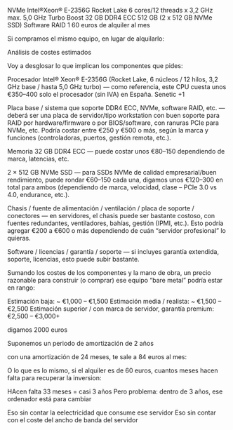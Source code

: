  NVMe
Intel®Xeon® E-2356G
Rocket Lake
6 cores/12 threads x 3,2 GHz
max. 5,0 GHz Turbo Boost
32 GB
DDR4 ECC
512 GB
(2 x 512 GB NVMe SSD)
Software RAID 1  60 euros de alquiler al mes

Si compramos el mismo equipo, en lugar de alquilarlo:

Análisis de costes estimados

Voy a desglosar lo que implican los componentes que pides:

Procesador Intel® Xeon® E-2356G (Rocket Lake, 6 núcleos / 12 hilos, 3,2 GHz base / hasta 5,0 GHz turbo) — como referencia, este CPU cuesta unos €350–400 solo el procesador (sin IVA) en España. 
Senetic
+1

Placa base / sistema que soporte DDR4 ECC, NVMe, software RAID, etc. — deberá ser una placa de servidor/tipo workstation con buen soporte para RAID por hardware/firmware o por BIOS/software, con ranuras PCIe para NVMe, etc. Podría costar entre €250 y €500 o más, según la marca y funciones (controladoras, puertos, gestión remota, etc.).

Memoria 32 GB DDR4 ECC — puede costar unos €80–150 dependiendo de marca, latencias, etc.

2 × 512 GB NVMe SSD — para SSDs NVMe de calidad empresarial/buen rendimiento, puede rondar €60–150 cada una, digamos unos €120–300 en total para ambos (dependiendo de marca, velocidad, clase – PCIe 3.0 vs 4.0, endurance, etc.).

Chasis / fuente de alimentación / ventilación / placa de soporte / conectores — en servidores, el chasis puede ser bastante costoso, con fuentes redundantes, ventiladores, bahías, gestión (IPMI, etc.). Esto podría agregar €200 a €600 o más dependiendo de cuán “servidor profesional” lo quieras.

Software / licencias / garantía / soporte — si incluyes garantía extendida, soporte, licencias, esto puede subir bastante.

Sumando los costes de los componentes y la mano de obra, un precio razonable para construir (o comprar) ese equipo “bare metal” podría estar en rango:

Estimación baja: ~ €1,000 – €1,500
Estimación media / realista: ~ €1,500 – €2,500
Estimación superior / con marca de servidor, garantía premium: €2,500 – €3,000+

digamos 2000 euros

Suponemos un periodo de amortización de 2 años

con una amortización de 24 meses, te sale a 84 euros al mes:

O lo que es lo mismo, si el alquiler es de 60 euros, cuantos meses hacen falta para recuperar la inversion:

HAcen falta 33 meses = casi 3 años
Pero problema: dentro de 3 años, ese ordenador está para cambiar

Eso sin contar la eelectricidad que consume ese servidor
Eso sin contar con el coste del ancho de banda del servidor










